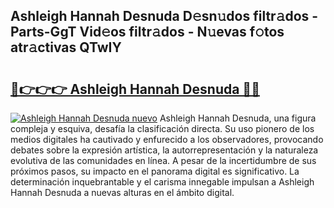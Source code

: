 ## Ashleigh Hannah Desnuda D𝚎sn𝚞dos filtr𝚊dos - Parts-GgT Vid𝚎os filtr𝚊dos - N𝚞evas f𝚘tos atr𝚊ctivas QTwIY

# <h2><a href="http://mbbudg.tromn.icu/?c=Ashleigh+Hannah+Desnuda">🔗👉👉👉 Ashleigh Hannah Desnuda 🔗🔗</a></h2>

[![Ashleigh Hannah Desnuda nuevo](https://i.imgur.com/pEAQMta.gif)](http://mbbudg.tromn.icu/?c=Ashleigh+Hannah+Desnuda)
Ashleigh Hannah Desnuda, una figura compleja y esquiva, desafía la clasificación directa. Su uso pionero de los medios digitales ha cautivado y enfurecido a los observadores, provocando debates sobre la expresión artística, la autorrepresentación y la naturaleza evolutiva de las comunidades en línea. A pesar de la incertidumbre de sus próximos pasos, su impacto en el panorama digital es significativo. La determinación inquebrantable y el carisma innegable impulsan a Ashleigh Hannah Desnuda a nuevas alturas en el ámbito digital.
